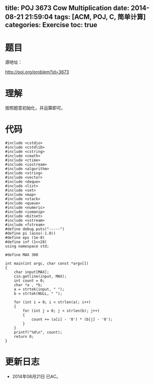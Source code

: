 title: POJ 3673 Cow Multiplication
date: 2014-08-21 21:59:04
tags: [ACM, POJ, C, 简单计算]
categories: Exercise
toc: true
---
# 题目
源地址：

http://poj.org/problem?id=3673

# 理解
按照题意初始化，并运算即可。

<!-- more -->

# 代码
```
#include <cstdio>
#include <cstdlib>
#include <cstring>
#include <cmath>
#include <ctime>
#include <iostream>
#include <algorithm>
#include <string>
#include <vector>
#include <deque>
#include <list>
#include <set>
#include <map>
#include <stack>
#include <queue>
#include <numeric>
#include <iomanip>
#include <bitset>
#include <sstream>
#include <fstream>
#define debug puts("-----")
#define pi (acos(-1.0))
#define eps (1e-8)
#define inf (1<<28)
using namespace std;

#define MAX 300

int main(int argc, char const *argv[])
{
    char input[MAX];
    cin.getline(input, MAX);
    int count = 0;
    char *a , *b;
    a = strtok(input, " ");
    b = strtok(NULL, " ");

    for (int i = 0; i < strlen(a); i++)
    {
        for (int j = 0; j < strlen(b); j++)
        {
            count += (a[i] - '0') * (b[j] - '0');
        }
    }
    printf("%d\n", count);
    return 0;
}
```

# 更新日志
- 2014年08月21日 已AC。